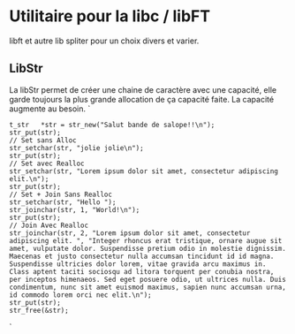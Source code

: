 # Utilitaire pour la libc / libFT
libft et autre lib spliter pour un choix divers et varier.
## LibStr
La libStr permet de créer une chaine de caractère avec une capacité, elle garde toujours la plus grande allocation de ça capacité faite. La capacité augmente au besoin.
`

	t_str	*str = str_new("Salut bande de salope!!\n");
	str_put(str);
	// Set sans Alloc
	str_setchar(str, "jolie jolie\n");
	str_put(str);
	// Set avec Realloc
	str_setchar(str, "Lorem ipsum dolor sit amet, consectetur adipiscing elit.\n");
	str_put(str);
	// Set + Join Sans Realloc
	str_setchar(str, "Hello ");
	str_joinchar(str, 1, "World!\n");
	str_put(str);
	// Join Avec Realloc
	str_joinchar(str, 2, "Lorem ipsum dolor sit amet, consectetur adipiscing elit. ", "Integer rhoncus erat tristique, ornare augue sit amet, vulputate dolor. Suspendisse pretium odio in molestie dignissim. Maecenas et justo consectetur nulla accumsan tincidunt id id magna. Suspendisse ultricies dolor lorem, vitae gravida arcu maximus in. Class aptent taciti sociosqu ad litora torquent per conubia nostra, per inceptos himenaeos. Sed eget posuere odio, ut ultrices nulla. Duis condimentum, nunc sit amet euismod maximus, sapien nunc accumsan urna, id commodo lorem orci nec elit.\n");
	str_put(str);
	str_free(&str);

`
